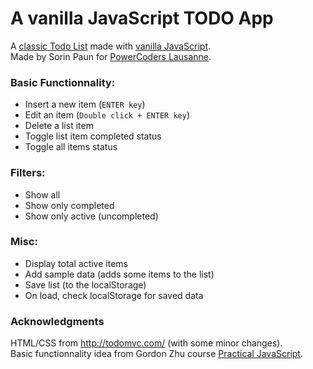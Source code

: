 # A vanilla JavaScript TODO App
A [classic Todo List](http://todomvc.com/examples/vanillajs/) made with [vanilla  JavaScript](https://en.wikipedia.org/wiki/JavaScript).<br>
Made by Sorin Paun for [PowerCoders Lausanne](https://powercoders.org).

### Basic Functionnality:
* Insert a new item (`ENTER key`)
* Edit an item  (`Double click + ENTER key`)
* Delete a list item
* Toggle list item completed status
* Toggle all items status

### Filters:
* Show all
* Show only completed
* Show only active (uncompleted)

### Misc:
* Display total active items
* Add sample data (adds some items to the list)
* Save list (to the localStorage)
* On load, check localStorage for saved data


### Acknowledgments
HTML/CSS from http://todomvc.com/ (with some minor changes).<br>
Basic functionnality idea from Gordon Zhu course [Practical JavaScript](https://watchandcode.com/p/practical-javascript).